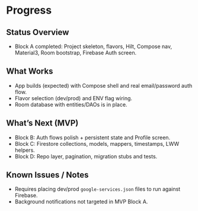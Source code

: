 # Progress

## Status Overview
- Block A completed: Project skeleton, flavors, Hilt, Compose nav, Material3, Room bootstrap, Firebase Auth screen.

## What Works
- App builds (expected) with Compose shell and real email/password auth flow.
- Flavor selection (dev/prod) and ENV flag wiring.
- Room database with entities/DAOs is in place.

## What’s Next (MVP)
- Block B: Auth flows polish + persistent state and Profile screen.
- Block C: Firestore collections, models, mappers, timestamps, LWW helpers.
- Block D: Repo layer, pagination, migration stubs and tests.

## Known Issues / Notes
- Requires placing dev/prod `google-services.json` files to run against Firebase.
- Background notifications not targeted in MVP Block A.


